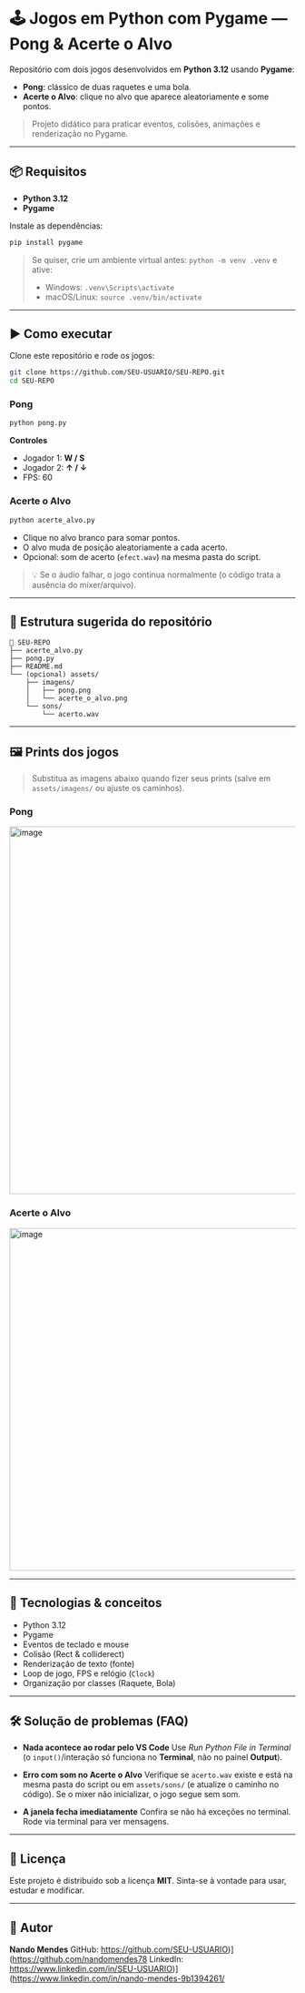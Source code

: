 # 🕹️ Jogos em Python com Pygame — Pong & Acerte o Alvo

Repositório com dois jogos desenvolvidos em **Python 3.12** usando **Pygame**:
- **Pong**: clássico de duas raquetes e uma bola.
- **Acerte o Alvo**: clique no alvo que aparece aleatoriamente e some pontos.

> Projeto didático para praticar eventos, colisões, animações e renderização no Pygame.

---

## 📦 Requisitos

- **Python 3.12**
- **Pygame**
  
Instale as dependências:
```bash
pip install pygame
````

> Se quiser, crie um ambiente virtual antes: `python -m venv .venv` e ative:
>
> * Windows: `.venv\Scripts\activate`
> * macOS/Linux: `source .venv/bin/activate`

---

## ▶️ Como executar

Clone este repositório e rode os jogos:

```bash
git clone https://github.com/SEU-USUARIO/SEU-REPO.git
cd SEU-REPO
```

### Pong

```bash
python pong.py
```

**Controles**

* Jogador 1: **W / S**
* Jogador 2: **↑ / ↓**
* FPS: 60

### Acerte o Alvo

```bash
python acerte_alvo.py
```

* Clique no alvo branco para somar pontos.
* O alvo muda de posição aleatoriamente a cada acerto.
* Opcional: som de acerto (`efect.wav`) na mesma pasta do script.

> 💡 Se o áudio falhar, o jogo continua normalmente (o código trata a ausência do mixer/arquivo).

---

## 🧱 Estrutura sugerida do repositório

```
📁 SEU-REPO
├── acerte_alvo.py
├── pong.py
├── README.md
└── (opcional) assets/
    ├── imagens/
    │   ├── pong.png
    │   └── acerte_o_alvo.png
    └── sons/
        └── acerto.wav
```

---

## 🖼️ Prints dos jogos

> Substitua as imagens abaixo quando fizer seus prints (salve em `assets/imagens/` ou ajuste os caminhos).

### Pong
<img width="1273" height="646" alt="image" src="https://github.com/user-attachments/assets/b34a4f13-13f6-4766-998b-73292c9aaf23" />


### Acerte o Alvo
<img width="1268" height="602" alt="image" src="https://github.com/user-attachments/assets/0a6db0fc-e10a-42e0-aaa9-b2785385f18c" />


---

## 🧩 Tecnologias & conceitos

* Python 3.12
* Pygame
* Eventos de teclado e mouse
* Colisão (Rect & colliderect)
* Renderização de texto (fonte)
* Loop de jogo, FPS e relógio (`Clock`)
* Organização por classes (Raquete, Bola)

---

## 🛠️ Solução de problemas (FAQ)

* **Nada acontece ao rodar pelo VS Code**
  Use *Run Python File in Terminal* (o `input()`/interação só funciona no **Terminal**, não no painel **Output**).

* **Erro com som no Acerte o Alvo**
  Verifique se `acerto.wav` existe e está na mesma pasta do script ou em `assets/sons/` (e atualize o caminho no código).
  Se o mixer não inicializar, o jogo segue sem som.

* **A janela fecha imediatamente**
  Confira se não há exceções no terminal. Rode via terminal para ver mensagens.

---

## 📄 Licença

Este projeto é distribuído sob a licença **MIT**.
Sinta-se à vontade para usar, estudar e modificar.

---

## 👤 Autor

**Nando Mendes**
GitHub: https://github.com/SEU-USUARIO)](https://github.com/nandomendes78
LinkedIn: https://www.linkedin.com/in/SEU-USUARIO)](https://www.linkedin.com/in/nando-mendes-9b1394261/




